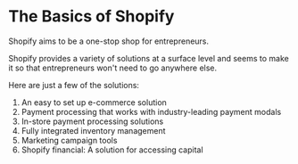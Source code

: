 # The Basics of Shopify

Shopify aims to be a one-stop shop for entrepreneurs.

Shopify provides a variety of solutions at a surface level and seems to make it so that entrepreneurs won't need to go anywhere else.

Here are just a few of the solutions:

1. An easy to set up e-commerce solution
2. Payment processing that works with industry-leading payment modals
3. In-store payment processing solutions
4. Fully integrated inventory management
5. Marketing campaign tools
6. Shopify financial: A solution for accessing capital 